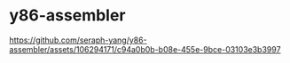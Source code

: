 # y86-assembler




https://github.com/seraph-yang/y86-assembler/assets/106294171/c94a0b0b-b08e-455e-9bce-03103e3b3997



